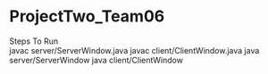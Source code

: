 # ProjectTwo_Team06

Steps To Run <br />
javac server/ServerWindow.java
javac client/ClientWindow.java
java server/ServerWindow
java client/ClientWindow
